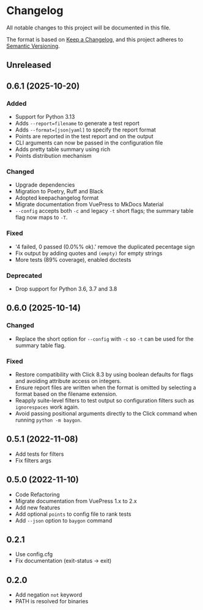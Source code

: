# Changelog

All notable changes to this project will be documented in this file.

The format is based on [Keep a Changelog](https://keepachangelog.com/en/1.1.0/),
and this project adheres to [Semantic Versioning](https://semver.org/spec/v2.0.0.html).

## Unreleased

## 0.6.1 (2025-10-20)

### Added

- Support for Python 3.13
- Adds `--report=filename` to generate a test report
- Adds `--format=[json|yaml]` to specify the report format
- Points are reported in the test report and on the output
- CLI arguments can now be passed in the configuration file
- Adds pretty table summary using rich
- Points distribution mechanism

### Changed

- Upgrade dependencies
- Migration to Poetry, Ruff and Black
- Adopted keepachangelog format
- Migrate documentation from VuePress to MkDocs Material
- `--config` accepts both `-c` and legacy `-t` short flags; the summary table flag now maps to `-T`.

### Fixed

- '4 failed, 0 passed (0.0%% ok).' remove the duplicated pecentage sign
- Fix output by adding quotes and `(empty)` for empty strings
- More tests (89% coverage), enabled doctests

### Deprecated

- Drop support for Python 3.6, 3.7 and 3.8

## 0.6.0 (2025-10-14)

### Changed

- Replace the short option for `--config` with `-c` so `-t` can be used for the summary table flag.

### Fixed

- Restore compatibility with Click 8.3 by using boolean defaults for flags and avoiding attribute access on integers.
- Ensure report files are written when the format is omitted by selecting a format based on the filename extension.
- Reapply suite-level filters to test output so configuration filters such as `ignorespaces` work again.
- Avoid passing positional arguments directly to the Click command when running `python -m baygon`.

## 0.5.1 (2022-11-08)

- Add tests for filters
- Fix filters args

## 0.5.0 (2022-11-10)

- Code Refactoring
- Migrate documentation from VuePress 1.x to 2.x
- Add new features
- Add optional `points` to config file to rank tests
- Add `--json` option to `baygon` command

## 0.2.1

- Use config.cfg
- Fix documentation (exit-status -> exit)

## 0.2.0

- Add negation `not` keyword
- PATH is resolved for binaries
